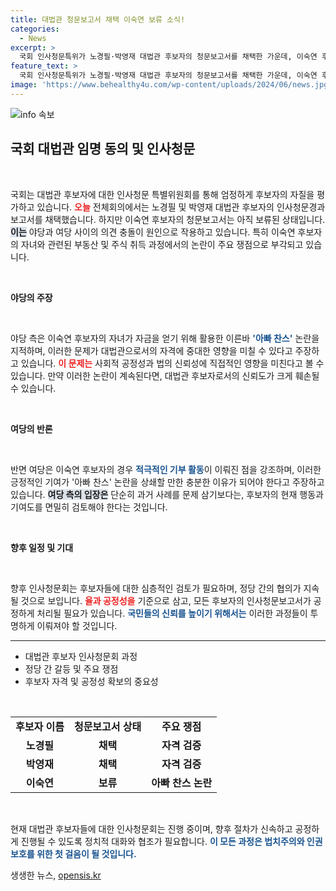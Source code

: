 ```yaml
---
title: 대법관 청문보고서 채택 이숙연 보류 소식!
categories:
  - News
excerpt: >
  국회 인사청문특위가 노경필·박영재 대법관 후보자의 청문보고서를 채택한 가운데, 이숙연 후보자는 아빠 찬스 논란으로 보류됐다. 여야의 치열한 공방이 예상된다!
feature_text: >
  국회 인사청문특위가 노경필·박영재 대법관 후보자의 청문보고서를 채택한 가운데, 이숙연 후보자는 아빠 찬스 논란으로 보류됐다. 여야의 치열한 공방이 예상된다!
image: 'https://www.behealthy4u.com/wp-content/uploads/2024/06/news.jpg'
---
```


<p><img src="https://www.behealthy4u.com/wp-content/uploads/2024/06/news.jpg" alt="info 속보" /></p>

<h2 data-ke-size="size26">국회 대법관 임명 동의 및 인사청문</h2>

<p data-ke-size="size16">&nbsp;</p>

<p>국회는 대법관 후보자에 대한 인사청문 특별위원회를 통해 엄정하게 후보자의 자질을 평가하고 있습니다. <b><span style="color: #ee2323;">오늘</span></b> 전체회의에서는 노경필 및 박영재 대법관 후보자의 인사청문경과보고서를 채택했습니다. 하지만 이숙연 후보자의 청문보고서는 아직 보류된 상태입니다. <b><span style="background-color: #21538527;">이는</span></b> 야당과 여당 사이의 의견 충돌이 원인으로 작용하고 있습니다. 특히 이숙연 후보자의 자녀와 관련된 부동산 및 주식 취득 과정에서의 논란이 주요 쟁점으로 부각되고 있습니다. </p>

<p data-ke-size="size16">&nbsp;</p>

<p><strong>야당의 주장</strong></p>

<p data-ke-size="size16">&nbsp;</p>

<p>야당 측은 이숙연 후보자의 자녀가 자금을 얻기 위해 활용한 이른바 <b><span style="color: #1a5490;">'아빠 찬스'</span></b> 논란을 지적하며, 이러한 문제가 대법관으로서의 자격에 중대한 영향을 미칠 수 있다고 주장하고 있습니다. <b><span style="color: #ee2323;">이 문제는</span></b> 사회적 공정성과 법의 신뢰성에 직접적인 영향을 미친다고 볼 수 있습니다. 만약 이러한 논란이 계속된다면, 대법관 후보자로서의 신뢰도가 크게 훼손될 수 있습니다.</p>

<p data-ke-size="size16">&nbsp;</p>

<p><strong>여당의 반론</strong></p>

<p data-ke-size="size16">&nbsp;</p>

<p>반면 여당은 이숙연 후보자의 경우 <b><span style="color: #1a5490;">적극적인 기부 활동</span></b>이 이뤄진 점을 강조하며, 이러한 긍정적인 기여가 '아빠 찬스' 논란을 상쇄할 만한 충분한 이유가 되어야 한다고 주장하고 있습니다. <b><span style="background-color: #21538527;">여당 측의 입장은</span></b> 단순히 과거 사례를 문제 삼기보다는, 후보자의 현재 행동과 기여도를 면밀히 검토해야 한다는 것입니다.</p>

<p data-ke-size="size16">&nbsp;</p>

<p><strong>향후 일정 및 기대</strong></p>

<p data-ke-size="size16">&nbsp;</p>

<p>향후 인사청문회는 후보자들에 대한 심층적인 검토가 필요하며, 정당 간의 협의가 지속될 것으로 보입니다. <b><span style="color: #ee2323;">율과 공정성을</span></b> 기준으로 삼고, 모든 후보자의 인사청문보고서가 공정하게 처리될 필요가 있습니다. <b><span style="color: #1a5490;">국민들의 신뢰를 높이기 위해서는</span></b> 이러한 과정들이 투명하게 이뤄져야 할 것입니다.</p>

<hr>

<ul>
    <li>대법관 후보자 인사청문회 과정</li>
    <li>정당 간 갈등 및 주요 쟁점</li>
    <li>후보자 자격 및 공정성 확보의 중요성</li>
</ul>

<p data-ke-size="size16">&nbsp;</p>

<table>
    <tr>
        <td style="text-align: center; height: 17px;"><b>후보자 이름</b></td>
        <td style="text-align: center; height: 17px;"><b>청문보고서 상태</b></td>
        <td style="text-align: center; height: 17px;"><b>주요 쟁점</b></td>
    </tr>
    <tr>
        <td style="text-align: center; height: 17px;"><b>노경필</b></td>
        <td style="text-align: center; height: 17px;"><b>채택</b></td>
        <td style="text-align: center; height: 17px;"><b>자격 검증</b></td>
    </tr>
    <tr>
        <td style="text-align: center; height: 17px;"><b>박영재</b></td>
        <td style="text-align: center; height: 17px;"><b>채택</b></td>
        <td style="text-align: center; height: 17px;"><b>자격 검증</b></td>
    </tr>
    <tr>
        <td style="text-align: center; height: 17px;"><b>이숙연</b></td>
        <td style="text-align: center; height: 17px;"><b>보류</b></td>
        <td style="text-align: center; height: 17px;"><b>아빠 찬스 논란</b></td>
    </tr>
</table>

<p data-ke-size="size16">&nbsp;</p>

<p>현재 대법관 후보자들에 대한 인사청문회는 진행 중이며, 향후 절차가 신속하고 공정하게 진행될 수 있도록 정치적 대화와 협조가 필요합니다. <b><span style="color: #1a5490;">이 모든 과정은 법치주의와 인권 보호를 위한 첫 걸음이 될 것입니다.</span></b></p>
생생한 뉴스, <a href="https://opensis.kr" rel="dofollow">opensis.kr</a>


